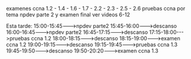 examenes ccna 1.2 - 1.4 - 1.6 - 1.7 - 2.2 - 2.3 - 2.5 - 2.6
pruebas ccna por tema
npdev parte 2 y examen final
ver videos 6-12


Esta tarde:
15:00-15:45--->npdev parte2
15:45-16:00--->descanso
16:00-16:45--->npdev parte2
16:45-17:15--->descanso
17:15-18:00--->pruebas ccna 1.2
18:00-18:15--->descanso
18:15-19:00--->examen ccna 1.2
19:00-19:15--->descanso
19:15-19:45--->pruebas ccna 1.3
19:45-19:50--->descanso
19:50-20:20--->examen ccna 1.3
